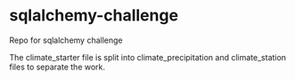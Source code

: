 # sqlalchemy-challenge
Repo for sqlalchemy challenge

The climate_starter file is split into climate_precipitation and climate_station files to separate the work.